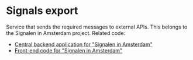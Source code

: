 # Signals export
Service that sends the required messages to external APIs. This belongs to the
Signalen in Amsterdam project. Related code:
* [Central backend application for "Signalen in Amsterdam"](https://github.com/Amsterdam/signals)
* [Front-end code for "Signalen in Amsterdam"](https://github.com/Amsterdam/signals-frontend)
